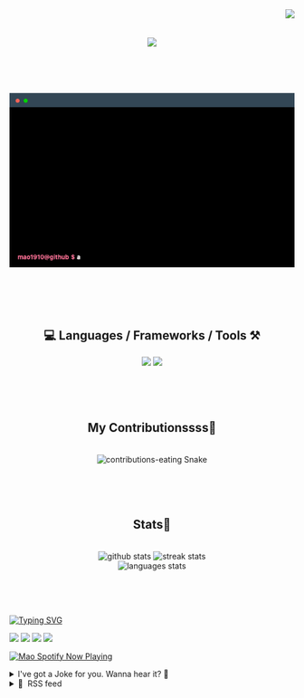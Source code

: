 <!-- VISITOR BADGE -->
<!-- https://github.com/hehuapei/visitor-badge -->

<img align="right" src="https://visitor-badge.laobi.icu/badge?page_id=mao1910.mao1910&left_color=%2379DAF9&right_color=%23FE6E96" />


<!-- TYPING SVG -->
<!-- https://github.com/DenverCoder1/readme-typing-svg -->

<h1 align="center">
    <img src="https://readme-typing-svg.herokuapp.com/?font=Righteous&size=35&center=true&vCenter=true&width=500&height=70&color=FE6E96&font=poppins&duration=5000&lines=Hi+There!+👋;+I'm+Mao!;" />
</h1>

<br/>

<!-- ABOUT ME TERMINAL -->
<h1 align="center">
<img src="./assets/terminal-5.gif" alt="Terminal" />
</h1>

<br/><br/><br/>


<!-- TECHNOLOGIES LOGOS -->
<!-- https://github.com/tandpfun/skill-icons -->

<h2 align="center">💻 Languages / Frameworks / Tools ⚒️</h2>
<div align="center">
    <img src="https://skillicons.dev/icons?i=javascript,typescript,angular,react,html,css,scss,bootstrap,cs,java,spring" />
    <img src="https://skillicons.dev/icons?i=flutter,firebase,supabase,mysql,git,github,gitlab,vscode,idea,maven,figma" />
</div>

<br/><br/><br/>


<!-- CONTRIBUTIONS SNAKE GAME -->
<!-- https://github.com/Platane/snk -->

<div align="center">
  <h2> My Contributionssss🐍 </h2>
  <br>
  <img alt="contributions-eating Snake" src="https://raw.githubusercontent.com/mao1910/mao1910/output/github-contribution-grid-snake.svg" />

  <!-- Four lines below suggested by Planate for Dark mode-->
  <picture>
  <source media="(prefers-color-scheme: dark)" srcset="github-snake-dark.svg" />
  <source media="(prefers-color-scheme: light)" srcset="github-snake.svg" />
  </picture>
  
  <br/><br/><br/>
</div>


<!-- GITHUB STATS -->
<!-- https://github.com/DenverCoder1/github-readme-streak-stats --> <!--  My own Vercel deployment -->
<!-- https://github.com/anuraghazra/github-readme-stats --> <!--  My own Vercel -->

<h2 align="center"> Stats📝 </h2>
  <br>
<div align=center>
  <img width=429 src="https://github-readme-stats-mao1910.vercel.app/api?username=mao1910&count_private=true&show_icons=true&theme=dracula&rank_icon=github&hide=contribs&border_radius=10&border_color=79DAF9" alt="github stats"/>
  <img width=396 src="https://github-readme-streak-stats-2235.vercel.app?user=mao1910&count_private=true&theme=dracula&currStreakNum=79DAF9&currStreakLabel=FE6E96&border_radius=10&border=79DAF9" alt="streak stats"/>
  <br/>
  <img src="https://github-readme-stats-mao1910.vercel.app/api/top-langs/?username=mao1910&layout=compact&theme=dracula&border_radius=10&size_weight=0.5&count_weight=0.5&border_color=79DAF9" alt="languages stats" />
</div>

<br/><br/><br/>


<!-- FOOTER -->
<!-- https://github.com/DenverCoder1/readme-typing-svg -->
<!-- https://readme-typing-svg.demolab.com/demo/ -->

<a href="https://git.io/typing-svg"><img src="https://readme-typing-svg.demolab.com?font=Poppins&pause=1000&color=FE6E96&width=535&lines=Thanks+for+dropping+by!;Feel+free+to+check+any+of+the+Socials+below+%F0%9F%91%87;Or+the+Joke+Of+The+Day+if+you're+down+for+a+giggle+%F0%9F%98%9D;Hope+to+see+you+again+%F0%9F%91%8A;Uh%3F+You're+still+here%3F;Well...+I'm+running+out+of+things+to+say...;Tell+you+what%2C+due+to+your+effort+and+perseverance%2C;I+shall+present+you+with+a+short+poem%3A;%22To+code%2C+or+not+to+code%2C+that+is+the+question%3A;Whether+'tis+nobler+in+the+IDE+to+debug;The+errors+and+issues+of+outrageous+software%2C;Or+to+take+up+the+keyboard+against+a+sea+of+bugs;And+by+coding%2C+end+them.%22;by+William+Shakespeare%2C+probably.+;Pretty+sure+that's+Hamlet's.;Alrighty%2C+this+has+been+fun.;But+I'll+restart+the+loop+now...+see+ya+soon!" alt="Typing SVG" /></a>


<!--  SOCIAL NETWORKS -->
<!-- https://github.com/alexandresanlim/Badges4-README.md-Profile -->

  <div> 
    <a href="https://www.deviantart.com/madeinkobaia/art/my-profile-is-under-construction-265626465" target="_blank"><img src="https://img.shields.io/badge/-LinkedIn-%230077B5?style=for-the-badge&logo=linkedin&logoColor=white" target="_blank"></a> <!-- ADD LINKEDIN PROFILE -->
    <a href = "https://www.nicepng.com/ourpic/u2q8o0t4t4r5o0r5_website-under-construction-png-graphic-transparent-website-under/"><img src="https://img.shields.io/badge/Portfolio-4285F4?style=for-the-badge&logo=Google-chrome&logoColor=white" target="_blank"></a> <!-- ADD PORTFOLIO WEBSITE -->
    <a href="https://discord.gg" target="_blank"><img src="https://img.shields.io/badge/Discord-7289DA?style=for-the-badge&logo=discord&logoColor=white" target="_blank"></a> <!-- ADD DISCORD --> <!-- User or Server? -->
    <a href = "mailto:mao1910dev@gmail.com"><img src="https://img.shields.io/badge/Gmail-D14836?style=for-the-badge&logo=gmail&logoColor=white" target="_blank"></a>
  </div>


<!-- SPOTIFY PLAYING-->
<!-- https://github.com/novatorem/novatorem --> <!-- My own Vercel deployment-->

[<img width=438px src="https://spotify-now-playing-git-main-mao1910.vercel.app//api/spotify/?border_color=FE6E96" alt="Mao Spotify Now Playing" />](https://open.spotify.com/user/31542et242zglhf42ydrtqgvuvde)


<!-- JOKE OF THE DAY -->
<!-- https://github.com/ABSphreak/readme-jokes --> <!-- My own Vercel deployment-->

<details>
<summary>I've got a Joke for you. Wanna hear it? 🙈</summary>

<br/>

 <tr>
 <td style="padding-top:4px"><img src = "https://readme-jokes-git-master-mao1910.vercel.app/api?&theme=dracula"></td>
 </tr>

</details>


<!-- RSS FEED -->
<!-- https://github.com/gautamkrishnar/blog-post-workflow -->

<details>
<summary>📕 &nbsp;RSS feed</summary>

<br/>

<!-- BLOG-POST-LIST:START -->
 #### - [Code review - a unique way of debugging](https://dev.to/namatuzio/code-review-a-unique-way-of-debugging-13kp) 
 <details><summary>Article</summary> <p><strong>How did you go about finding someone to work with?</strong> </p>

<p>A lot of students had posted around our Slack channel looking for help, which made it very easy to find someone looking for a code reviewer. I told one of my classmates I would look through his repo and ended up sending him mine through a DM.</p>

<p><strong>What was it like testing and reviewing someone else's code? Did you run into any problems? Did anything surprise you?</strong></p>

<p>It was very fun! It provided me with a lot of insight into the many ways a solution could've been built. It also made me realize I have some missing features in my release. I did run into a couple of problems, mainly in the functionality which I will get into later. The most surprising thing about the repo I reviewed was the complexity of the solution. It was very nicely crafted with a lot of techniques used and a variety of files that held either classes or helper functions.</p>

<p><strong>What was it like having someone test and review your code? Were you surprised by anything?</strong></p>

<p>I was surprised by how much I ended up overlooking. Obvious functionalities such as only utilizing text files went completely over my head but were found by my code reviewer, thankfully.</p>

<p><strong>What kind of issues came up in your the testing and review? Discuss a few of them in detail.</strong></p>

<p>There was a relatively large issue where single-file-translation was not working for me. I tried a lot of different things to get it to work on my machine but it didn't seem to work, what made it strange was that folder translations worked flawlessly. One smaller thing I found was that the student forgot to normalize text in the files so adding multiple new lines would add a blank </p>
<p> tag in the HTML conversion.</p>

<p><strong>Provide links to issues you filed, and discuss what you found</strong></p>

<p>As discussed previously, one of the main functionalities didn't seem to work and a smaller bug was present, another issue was that the README didn't feature any installation or usage processes at the time I reviewed the repo. </p>

<p>Link to reviewed repos' issues:<br>
<a href="https://github.com/Amnish04/til-page-builder/issues">https://github.com/Amnish04/til-page-builder/issues</a></p>

<p><strong>Provide links to issues that were filed on your repo, and what they were about</strong></p>

<p>As I said earlier, I mistakenly forgot to include a couple of key things. Firstly I forgot to include some setup instructions within my README, but featured usage instructions. I also forgot to check for .txt files in the single conversion!</p>

<p>Link to my repos' issues:<br>
<a href="https://github.com/Namatuzio/tiller/issues">https://github.com/Namatuzio/tiller/issues</a></p>

<p><strong>Were you able to fix all your issues? What was that like?</strong></p>

<p>I was able to fix most and know how to fix the rest, though I wasn't able to implement it in time due to time restraints with family events.</p>

<p><strong>What did you learn through the process of doing the testing and reviewing?</strong></p>

<p>I honestly learned a lot. I never knew having another set of eyes on a project would make it so much easier to debug code and create a stronger solution for a problem. It makes sense, but I'm amazed at how effective it is both for learning and building stronger code consistency. </p>

 </details> 
 <hr /> 

 #### - [Navigating Success: The Art of Following Instructions in the Tech Industry](https://dev.to/coderosion/navigating-success-the-art-of-following-instructions-in-the-tech-industry-5ef7) 
 <details><summary>Article</summary> <p>In the fast-paced world of technology, following instructions might not seem like a skill that’s particularly glamorous or exciting. However, it’s a skill that can make or break your career in the tech industry. Whether you’re a software developer, data analyst, project manager, or any other tech professional, your ability to follow instructions effectively can have a profound impact on your success.</p>

<p>In this article, we’ll explore why following instructions is crucial in the tech industry, and we’ll provide you with practical tips on how to excel at it. So, let’s dive in!</p>

<p><strong>Understanding the Importance of Instructions</strong><br>
In tech, precision matters. A single line of code or a small oversight in following instructions can lead to software bugs, security vulnerabilities, or project delays. Understanding the significance of instructions is the first step toward excelling in this area.</p>

<p><strong>Read Carefully and Thoroughly</strong><br>
When you receive instructions, be it a project brief, a coding guideline, or an email from your manager, read it carefully and thoroughly. Take your time to understand the context, objectives, and any specific requirements.</p>

<p><strong>Ask Clarifying Questions</strong><br>
If you encounter ambiguities or uncertainties in the instructions, don’t hesitate to ask for clarification. It’s better to seek clarity upfront than to make assumptions that could lead to errors later on.</p>

<p><strong>Create a Checklist</strong><br>
For complex tasks or projects with multiple steps, create a checklist based on the instructions. This can help ensure that you don’t miss any crucial details along the way.</p>

<p><strong>Prioritize Tasks</strong><br>
Often, instructions come with a timeline or a sense of priority. Be sure to understand which tasks are most critical and need to be addressed first. Proper task prioritization can significantly impact project success.</p>

<p><strong>Communicate Progress</strong><br>
Regularly update your team or supervisor on your progress. in order to ensure that everyone is on the same page and which will go a long way to help prevent any misunderstandings.</p>

<p><strong>Attention to Detail</strong><br>
Pay meticulous attention to detail. In coding, a missing semicolon or a small syntax error can lead to a program’s failure. In data analysis, overlooking a crucial variable can skew results.</p>

<p><strong>Quality Assurance</strong><br>
Always double-check your work against the instructions. Verify that you’ve met all the requirements and that your output aligns with the intended outcome.</p>

<p><strong>Version Control</strong><br>
When working on collaborative projects, use version control systems like Git to track changes and maintain different versions of code or documents. This helps ensure that you can backtrack if needed.</p>

<p><strong>Embrace Feedback</strong><br>
Be open to feedback from peers, supervisors, or clients. Feedback can be a valuable source of guidance on whether you’ve followed instructions correctly and can help you improve.</p>

<p><strong>Conclusion</strong><br>
In the tech industry, following instructions isn’t a mundane task; it’s a cornerstone of success. By approaching instructions with diligence, attention to detail, and effective communication, you can set yourself apart as a reliable and valuable professional. In a field where innovation and precision are paramount, mastering this skill will not only benefit your career but also contribute to the success of your projects and your team. So, the next time you receive a set of instructions, remember that your ability to follow them could be the key to unlocking your full potential in the tech world.</p>

 </details> 
 <hr /> 

 #### - [What is the difference between Delphi Community Edition and Delphi Professional Edition?](https://dev.to/s15458304scott/what-is-the-difference-between-delphi-community-edition-and-delphi-professional-edition-130m) 
 <details><summary>Article</summary> <p>Delphi is a programming language and integrated development environment (IDE) primarily used for creating software applications that run on Microsoft Windows. It's based on the Pascal programming language and offers a user-friendly IDE with features like a code editor, visual form designer, and debugger. Delphi promotes component-based development, supports object-oriented programming, and excels in database connectivity. While it originated as a Windows-centric platform, it has expanded to support cross-platform development using the FireMonkey framework. Delphi has an active developer community and is known for its rapid application development capabilities. If you want to <a href="https://elvanco.com/blog/how-to-install-delphi-on-windows-10">install Delphi on Windows 10</a>, follow the steps outlined in the installation guide.</p>

<h2>
  
  
  Delphi Community Edition VS Delphi Professional Edition?
</h2>

<h3>
  
  
  What are the key features of Delphi Community Edition?
</h3>

<p>1.<strong>Free:</strong> The Community Edition is typically available for free, making it accessible to individual developers, hobbyists, and small teams who have budget constraints.</p>

<p>2.<strong>Limited Features:</strong> It may come with some limitations compared to the professional or enterprise editions, such as restricted platform support, reduced database connectivity options, or missing advanced features.</p>

<p>3.<strong>Non-Commercial Use:</strong> The Community Edition may be restricted to non-commercial or personal use. This means you can use it for learning, experimentation, and small personal projects but not for commercial software development.</p>

<p>4.<strong>Community Support:</strong> Support for the Community Edition may primarily come from the Delphi community, <a href="https://devhubby.com/tag/delphi">Delphi forums</a>, and online resources, rather than dedicated customer support.</p>

<h3>
  
  
  What are the key features of Delphi Professional Edition?
</h3>

<p>1.<strong>Paid:</strong> The Professional Edition typically requires a paid license, which can vary in price depending on the version and features included.</p>

<p>2.<strong>Full Feature Set:</strong> The Professional Edition generally includes the full set of features and capabilities offered by Delphi, including support for various platforms, advanced database connectivity, and enterprise-level tools.</p>

<p>3.<strong>Commercial Use:</strong> It is licensed for commercial use, allowing developers to create and sell software applications for profit.</p>

<p>4.<strong>Official Support:</strong> Purchasing a Professional Edition often includes access to official customer support from the software vendor. This can be crucial for businesses developing mission-critical applications.</p>

<p>5.<strong>Updates and Upgrades:</strong> Professional Edition users typically receive regular updates, bug fixes, and the option to upgrade to new versions when they become available.</p>

 </details> 
 <hr /> 

 #### - [Top Container Orchestration Platforms: Kubernetes vs. Docker Swarm](https://dev.to/firstfingerin/top-container-orchestration-platforms-kubernetes-vs-docker-swarm-56pd) 
 <details><summary>Article</summary> <p><a href="https://res.cloudinary.com/practicaldev/image/fetch/s--zmCWaH9Q--/c_limit%2Cf_auto%2Cfl_progressive%2Cq_auto%2Cw_800/https://firstfinger.in/content/images/2023/08/Top-Container-Orchestration-Platforms-Compared-Kubernetes-vs.-Docker-Swarm.jpg" class="article-body-image-wrapper"><img src="https://res.cloudinary.com/practicaldev/image/fetch/s--zmCWaH9Q--/c_limit%2Cf_auto%2Cfl_progressive%2Cq_auto%2Cw_800/https://firstfinger.in/content/images/2023/08/Top-Container-Orchestration-Platforms-Compared-Kubernetes-vs.-Docker-Swarm.jpg" alt="Top Container Orchestration Platforms: Kubernetes vs. Docker Swarm" width="800" height="450"></a></p>

<p>Kubernetes and Docker Swarm are both open-source container orchestration platforms that automate container deployment, scaling, and management. However, some critical differences between the two are important to understand when deciding which solution to use.</p>

<p><a href="https://res.cloudinary.com/practicaldev/image/fetch/s--USVBilV6--/c_limit%2Cf_auto%2Cfl_progressive%2Cq_auto%2Cw_800/https://firstfinger.in/content/images/2023/08/martin-martz-RhF4D_sw6gk-unsplash--1--1.jpg" class="article-body-image-wrapper"><img src="https://res.cloudinary.com/practicaldev/image/fetch/s--USVBilV6--/c_limit%2Cf_auto%2Cfl_progressive%2Cq_auto%2Cw_800/https://firstfinger.in/content/images/2023/08/martin-martz-RhF4D_sw6gk-unsplash--1--1.jpg" alt="Top Container Orchestration Platforms: Kubernetes vs. Docker Swarm" width="800" height="533"></a></p>

<h2>
  
  
  What is Kubernetes?
</h2>

<p><a href="https://kubernetes.io/">Kubernetes (also known as K8s) was originally designed by Google</a> and is now maintained by the <a href="https://dev.to/anurag_vishwakarma/what-is-cloud-native-4npc">Cloud Native</a> Computing Foundation. It provides a <a href="https://dev.to/anurag_vishwakarma/what-is-langchain-framework-example-32i1-temp-slug-2703434">framework</a> to run distributed systems resiliently across clusters of nodes. Kubernetes coordinates containerized applications across multiple hosts, ensuring there is no downtime during maintenance or when scaling.</p>

<h3>
  
  
  Kubernetes Architecture
</h3>

<p>The Kubernetes architecture consists of master and worker nodes. The components include:</p>

<p><a href="https://res.cloudinary.com/practicaldev/image/fetch/s--9vNonLF3--/c_limit%2Cf_auto%2Cfl_progressive%2Cq_auto%2Cw_800/https://firstfinger.in/content/images/2023/08/Kubernetes_architecture.png" class="article-body-image-wrapper"><img src="https://res.cloudinary.com/practicaldev/image/fetch/s--9vNonLF3--/c_limit%2Cf_auto%2Cfl_progressive%2Cq_auto%2Cw_800/https://firstfinger.in/content/images/2023/08/Kubernetes_architecture.png" alt="Top Container Orchestration Platforms: Kubernetes vs. Docker Swarm" width="800" height="314"></a><br>
<em>Kubernetes architecture consists of master and worker nodes.</em></p>

<ul>
<li>
<strong>Masters:</strong> These oversee orchestration and cluster health. Master components provide a unified view of the cluster and include:

<ul>
<li>
<strong>kube-apiserver:</strong>  The <a href="https://dev.to/anurag_vishwakarma/the-most-popular-apis-rest-soap-graphql-and-grpc-explained-40e6-temp-slug-1920113">API server</a> validates and configures data for pods and services.</li>
<li>
<strong>kube-scheduler:</strong>  This schedules pods across nodes.</li>
<li>
<strong>kube-controller-manager:</strong>  The controller manager runs controllers for replication, accounts, endpoints, etc.</li>
</ul>


</li>
<li>
<strong>Nodes:</strong> These are the workers that run containerized applications. A node contains services like kubelet and kube-proxy to communicate with the master and run pods.

<ul>
<li>
<strong>kubelet:</strong>  This connects nodes to the cluster and handles pod lifecycles.</li>
<li>
<strong>kube-proxy:</strong>  This maintains networking rules and performs connection forwarding.</li>
<li>
<a href="https://dev.to/anurag_vishwakarma/what-is-the-difference-between-pod-and-container-562k-temp-slug-691730"><strong>Pods</strong></a> <strong>:</strong>  These are a group of one or more containers with shared resources. Pods are the basic units deployed and managed in Kubernetes.</li>
</ul>


</li>
</ul>




<p><a href="https://res.cloudinary.com/practicaldev/image/fetch/s--5aPQgTR5--/c_limit%2Cf_auto%2Cfl_progressive%2Cq_auto%2Cw_800/https://firstfinger.in/content/images/2023/08/martin-martz-RhF4D_sw6gk-unsplash--1--2.jpg" class="article-body-image-wrapper"><img src="https://res.cloudinary.com/practicaldev/image/fetch/s--5aPQgTR5--/c_limit%2Cf_auto%2Cfl_progressive%2Cq_auto%2Cw_800/https://firstfinger.in/content/images/2023/08/martin-martz-RhF4D_sw6gk-unsplash--1--2.jpg" alt="Top Container Orchestration Platforms: Kubernetes vs. Docker Swarm" width="800" height="533"></a></p>

<h2>
  
  
  What is Docker Swarm?
</h2>

<p><a href="https://docs.docker.com/engine/swarm/">Docker Swarm</a> is Docker's native <a href="https://dev.to/anurag_vishwakarma/bare-metal-vs-virtual-machines-vs-containers-the-differences-jkh">container orchestration tool</a>. It turns a pool of Docker hosts into a single virtual host for easier container deployment and scaling. Swarm serves the standard Docker <a href="https://firstfinger.in/tag/apis/">API</a> so any tool that communicates with a Docker daemon can use Swarm to transparently scale to multiple hosts.</p>

<h3>
  
  
  Docker Swarm Architecture
</h3>

<p>The Docker Swarm architecture comprises managers and workers. The components include:</p>

<p><a href="https://res.cloudinary.com/practicaldev/image/fetch/s--Z4zm5SvD--/c_limit%2Cf_auto%2Cfl_progressive%2Cq_auto%2Cw_800/https://firstfinger.in/content/images/2023/08/Docker_swarm_architecture.png" class="article-body-image-wrapper"><img src="https://res.cloudinary.com/practicaldev/image/fetch/s--Z4zm5SvD--/c_limit%2Cf_auto%2Cfl_progressive%2Cq_auto%2Cw_800/https://firstfinger.in/content/images/2023/08/Docker_swarm_architecture.png" alt="Top Container Orchestration Platforms: Kubernetes vs. Docker Swarm" width="800" height="533"></a><br>
<em>The Docker Swarm architecture comprises managers and workers.</em></p>

<ul>
<li>
<strong>Managers:</strong>  These nodes perform orchestration and cluster management. Managers dispatch units of work called tasks.</li>
<li>
<strong>Workers:</strong>  These are the nodes that run tasks dispatched from managers.</li>
<li>
<strong>Services:</strong>  This is the definition of the tasks to execute on the worker nodes including container images, ports, replicas, etc.</li>
</ul>




<p><a href="https://res.cloudinary.com/practicaldev/image/fetch/s--0CB80GoN--/c_limit%2Cf_auto%2Cfl_progressive%2Cq_auto%2Cw_800/https://firstfinger.in/content/images/2023/08/martin-martz-5bWWxcpAjZ4-unsplash--1--1.jpg" class="article-body-image-wrapper"><img src="https://res.cloudinary.com/practicaldev/image/fetch/s--0CB80GoN--/c_limit%2Cf_auto%2Cfl_progressive%2Cq_auto%2Cw_800/https://firstfinger.in/content/images/2023/08/martin-martz-5bWWxcpAjZ4-unsplash--1--1.jpg" alt="Top Container Orchestration Platforms: Kubernetes vs. Docker Swarm" width="800" height="1200"></a></p>

<h2>
  
  
  Kubernetes vs. Docker Swarm
</h2>

<h3>
  
  
  Feature Comparison
</h3>

<p>While Kubernetes and Docker Swarm solve similar challenges in container orchestration, there are some major differences in features:</p>

<div class="table-wrapper-paragraph"><table>
<thead>
<tr>
<th></th>
<th>Kubernetes</th>
<th>Docker Swarm</th>
</tr>
</thead>
<tbody>
<tr>
<td><strong>✅ Pros</strong></td>
<td>- More powerful and full-featured<br>- Larger ecosystem and community support<br>- Supports larger and more complex deployments<br>- Better for microservices and scaling<br>- More native features like load balancing, rolling updates</td>
<td>
<br>- Easier to setup initially<br>- Simpler architecture and concepts<br>- Integrated with Docker engine<br>- Less resources required for small deployments</td>
</tr>
<tr>
<td><strong>❌ Cons</strong></td>
<td>- Steep learning curve<br>- More complex to manage and configure<br>- Overkill for simpler deployments<br>- Resource intensive</td>
<td>
<br>- Limited native features<br>- Less options for storage, networking<br>- Scaling limitations<br>- Immature ecosystem</td>
</tr>
<tr>
<td><strong>⚙️ Features</strong></td>
<td>- Automatic binpacking<br>- Horizontal pod autoscaler<br>- Multiple scheduler options<br>- Richer network model<br>- Ingress controller<br>- StatefulSets and DaemonSets</td>
<td>
<br>- Overlay networks<br>- Auto-generated service proxies<br>- Node health checking<br>- Basic schedulers</td>
</tr>
<tr>
<td><strong>🚀 Use Cases</strong></td>
<td>- Production grade deployments<br>- Microservices and cloud native apps<br>- Rapidly scaling applications<br>- ML/AI workloads<br>- Multi-cluster and multi-cloud</td>
<td>
<br>- Testing and dev environments<br>- Single node clusters<br>- Smaller applications and workloads<br>- Learning orchestration concepts</td>
</tr>
</tbody>
</table></div>

<h3>
  
  
  #1. Cluster Management
</h3>

<ul>
<li>
<a href="https://dev.to/anurag_vishwakarma/how-to-create-kubernetes-clusters-on-aws-4jba-temp-slug-7135100">Kubernetes has more powerful features for large deployments</a> like RBAC and storage management.</li>
<li>Docker Swarm is simpler to initially configure but less robust at scale.</li>
</ul>

<h3>
  
  
  #2. Load Balancing and Service Discovery
</h3>

<ul>
<li>Kubernetes natively handles this through its services and robust service discovery.</li>
<li>Docker Swarm uses VIPs and its DNS for <a href="https://dev.to/anurag_vishwakarma/what-makes-load-balancer-vs-api-gateway-different-and-use-cases--27bi-temp-slug-1230060">load balancing</a> and discovery.</li>
</ul>

<h3>
  
  
  #3. Storage and Volumes
</h3>

<ul>
<li>Kubernetes supports a wide range of volume types including <a href="https://firstfinger.in/tag/cloud/">cloud</a>, <a href="https://firstfinger.in/tag/network/">network</a>, and plugin storage.</li>
<li>Docker Swarm has limited volume plugin support.</li>
</ul>

<h3>
  
  
  #4. Networking
</h3>

<ul>
<li>Kubernetes model includes multiple networking per pod, network policies, and IPVS load balancing.</li>
<li>Docker Swarm uses host-based routing mesh and overlay networks.</li>
</ul>

<h3>
  
  
  #5. Security
</h3>

<ul>
<li>Kubernetes provides native RBAC, secrets management, security policies, and network policies.</li>
<li>Docker Swarm relies more on third-party tools for security.</li>
</ul>

<h3>
  
  
  #6. Scaling
</h3>

<ul>
<li>Kubernetes deployments and replicas make scaling out simpler.</li>
<li>Docker Swarm relies more on an external service registry for scaling.</li>
</ul>

<h3>
  
  
  #7. Rolling Updates
</h3>

<ul>
<li>Kubernetes natively supports rolling updates to deployments.</li>
<li>Docker Swarm requires reliance on an external service registry.</li>
</ul>




<h4>
  
  
  Should you have a Cluster with fewer larger nodes or many smaller nodes?
</h4>



<p><strong>When creating a cluster, one of the first questions that comes up is what type of worker nodes to use and how many of them.</strong>  The total compute capacity of a cluster is the sum of all the constituent node's capacities. There are multiple ways to achieve the desired target capacity of a cluster. For example, if you need a cluster with a total capacity of 8 CPU cores and 32 GB of RAM, you could design your cluster using 4 smaller nodes or 2 larger nodes.</p>

<p><u><b><strong>There are pros and cons to both approaches.</strong></b></u> Few large nodes can result in less management overhead, as it is easier to manage a small number of machines than a large number.  <strong>However, this applies primarily to bare metal servers and not to cloud instances.</strong>  If you use cloud instances, you outsource the management of the underlying machines to the cloud provider.</p>

<p>On the other hand, many small nodes can provide higher availability.  <strong>If you have a cluster with two large worker nodes and you lose one, you lose half the cluster capacity.</strong>  Having multiple worker nodes reduces this risk. For example, if you have a ten-node cluster and you lose one, you lose just 10% of your cluster capacity.</p>

<p>There are other factors to consider as well, such as ease of scheduling containers and node auto-scaling. With a large number of resources allocated to a node, it becomes easier for Kubernetes to schedule containers on a cluster with fewer large worker nodes in comparison to smaller nodes. However, with more nodes in the picture, there is more management overhead in terms of taking care of servers, patching and updating them, and maintaining them.</p>

<p>Ultimately, the choice between few large nodes or many small nodes depends on your specific needs and requirements. It's important to carefully consider all the factors when designing your Kubernetes cluster.</p>




<p><a href="https://res.cloudinary.com/practicaldev/image/fetch/s--zcCRrIpt--/c_limit%2Cf_auto%2Cfl_progressive%2Cq_auto%2Cw_800/https://firstfinger.in/content/images/2023/08/martin-martz-IVikpA1-iFg-unsplash--1--1.jpg" class="article-body-image-wrapper"><img src="https://res.cloudinary.com/practicaldev/image/fetch/s--zcCRrIpt--/c_limit%2Cf_auto%2Cfl_progressive%2Cq_auto%2Cw_800/https://firstfinger.in/content/images/2023/08/martin-martz-IVikpA1-iFg-unsplash--1--1.jpg" alt="Top Container Orchestration Platforms: Kubernetes vs. Docker Swarm" width="800" height="533"></a></p>

<h2>
  
  
  When to Choose Kubernetes vs. Docker Swarm
</h2>

<h3>
  
  
  When to choose one over the other ?
</h3>

<div class="table-wrapper-paragraph"><table>
<thead>
<tr>
<th>Feature</th>
<th>Kubernetes</th>
<th>Docker Swarm</th>
</tr>
</thead>
<tbody>
<tr>
<td><strong>Maturity</strong></td>
<td>More mature</td>
<td>Less mature</td>
</tr>
<tr>
<td><strong>Features</strong></td>
<td>A wider range of features</td>
<td>Fewer features</td>
</tr>
<tr>
<td><strong>Flexibility</strong></td>
<td>More flexible</td>
<td>Less flexible</td>
</tr>
<tr>
<td><strong>Ease of use</strong></td>
<td>More complex</td>
<td>Easier to use</td>
</tr>
<tr>
<td><strong>Integration with Docker</strong></td>
<td>Less integrated</td>
<td>More integrated</td>
</tr>
</tbody>
</table></div>

<ol>
<li>
<strong>Cluster size</strong> - Kubernetes excels at managing large clusters with thousands of nodes while Docker Swarm is better for smaller clusters.</li>
<li>
<strong>Application architecture</strong> - Kubernetes is ideal for microservices-based and cloud-native applications. Docker Swarm can work for monolithic apps.</li>
<li>
<strong>Scaling requirements</strong> - Kubernetes makes it easier to scale horizontally with autoscaling features. Scaling Swarm relies more on the external registry.</li>
<li>
<strong>Environments</strong> - Kubernetes suits production environments while Swarm is good for dev, and test environments.</li>
<li>
<strong>In-house expertise</strong> - Kubernetes' learning curve is steeper than Swarm. Evaluate team skills.</li>
<li>
<strong>Maturity and support</strong> - Kubernetes has been production-ready longer and has more extensive community support.</li>
<li>
<strong>Feature needs</strong> - Kubernetes has more built-in features while Swarm needs more external tools.</li>
<li>
<strong>Cloud integration</strong> - Kubernetes works well for hybrid/multi-cloud. Swarm is tightly integrated with Docker.</li>
<li>
<strong>Hardware requirements</strong> - Kubernetes requires more resources while Swarm can work well with fewer nodes.</li>
<li>
<strong>Migration complexity</strong> - Moving from Swarm to Kubernetes is easier than vice versa. Consider future needs.</li>
</ol>

<h3>
  
  
  Conclusion
</h3>

<p>Kubernetes and Docker Swarm both enable container orchestration through differing architectures and features. Kubernetes is more advanced and configurable, while Docker Swarm is simpler to adopt initially. Consider application needs and environment when selecting an orchestration platform. The right solution can provide automation, resilience, and scalability.</p>

<h3>
  
  
  FAQs
</h3>

<h4>
  
  
  <strong>What are the main components of Kubernetes architecture?</strong>
</h4>



<p>The main components of Kubernetes architecture are the master nodes which manage and control worker nodes. Worker nodes run pod containers and communicate with the master, while pods are a group of containers with shared resources.</p>

<h4>
  
  
  <strong>How does networking differ between Kubernetes and Docker Swarm?</strong>
</h4>



<p>Kubernetes has a more advanced networking model that supports multiple networks per pod, network policies, and IPVS load balancing. Docker Swarm uses host-based routing mesh and overlay networks for container networking across hosts.</p>

<h4>
  
  
  <strong>What types of storage can you use with Kubernetes?</strong>
</h4>



<p>Kubernetes supports a wider range of storage solutions including local storage, public cloud storage like GCP and AWS, network storage like NFS, and iSCSI, and plugins like GlusterFS and Ceph. Docker Swarm is more limited in storage support.</p>

<h4>
  
  
  <strong>When is Docker Swarm a better choice over Kubernetes?</strong>
</h4>



<p>Docker Swarm can be a better choice when you want simpler installation and configuration, requiring less resources and expertise. It works well for smaller clusters running less critical workloads.</p>

<h4>
  
  
  <strong>What security capabilities does Kubernetes provide?</strong>
</h4>



<p>Kubernetes provides role-based access control (RBAC), secrets management, pod security policies to control pod access, and network policies for managing inter-pod and pod-to-service communications. Docker Swarm relies more on third-party or manual configuration for security.</p>

 </details> 
 <hr /> 

 #### - [Building a Game with Phaser](https://dev.to/ceceliacreates/building-a-mobile-game-with-phaser-and-ionic-vue-building-a-phaser-game-2f74) 
 <details><summary>Article</summary> <p>Welcome to Part Two of this four-part series on building a mobile game using open source technologies. We'll be using Phaser, along with <a href="https://ionicframework.com/">Ionic</a>, <a href="https://capacitorjs.com/">Capacitor</a>, and <a href="https://v3.vuejs.org/">Vue</a>.</p>

<blockquote>
<p>❓<strong>Are you interested in a video walkthrough version of this blog post?</strong> Let me know in the comments! If there's enough interest I can put one together.</p>
</blockquote>

<p>The <a href="https://github.com/ceceliacreates/phaser-tutorial">source code for this tutorial is here</a>, and I'll reference specific commits throughout so you can see the specific changes for each section.</p>

<p>This post is heavily influenced by the <a href="https://phaser.io/tutorials/making-your-first-phaser-3-game/part1">tutorial from the official Phaser docs</a> (we'll even use the assets they provide as well). I recommend going through the tutorial if you want to learn more about Phaser concepts. We'll keep it pretty high level here for brevity.</p>

<p>In this post, we'll actually walk through making the Phaser game! It's a big section and there are a lot of new concepts to learn, so let's jump right in!</p>

<h2>
  
  
  Table of Contents
</h2>

<ul>
<li>Creating Scenes</li>
<li>
Adding Game Objects

<ul>
<li>Detour: Adjusting Game Window</li>
<li>Preloading Assets</li>
<li>Displaying Images</li>
<li>Animating Game Objects</li>
</ul>


</li>
<li>
Responding to Player Input

<ul>
<li>Setting Player Physics</li>
<li>Adding Event Handlers</li>
<li>Handling movement in update method</li>
</ul>


</li>
<li>Dynamically Generating Game Objects</li>
<li>
Adding Collision &amp; Overlap Handlers

<ul>
<li>Adding Colliders</li>
<li>Adding Overlaps</li>
</ul>


</li>
<li>What's Next</li>
</ul>

<h2>
  
  
  Creating Scenes
</h2>

<p>We talked about scenes briefly last week. Scenes are a core concept in Phaser and other game dev frameworks. You can think of Scenes like Views in a web app, but with some additional flexibility. Your player will navigate between Scenes, and sometimes multiple Scenes can run simultaneously.</p>

<p>Right now we have a single MainScene in our app.</p>

<p>In your <code>game</code> directory, create a <code>PlayScene.js</code> and <code>ScoreScene.js</code> file. We'll work with the <code>PlayScene.js</code> file first, as this will contain the majority of our game.</p>

<p>Add the following code to your Play scene:<br>
</p>

<div class="highlight js-code-highlight">
<pre class="highlight javascript"><code><span class="c1">// src/game/PlayScene.js</span>

<span class="k">import</span> <span class="p">{</span> <span class="nx">Scene</span> <span class="p">}</span> <span class="k">from</span> <span class="dl">"</span><span class="s2">phaser</span><span class="dl">"</span><span class="p">;</span>

<span class="k">export</span> <span class="kd">class</span> <span class="nx">PlayScene</span> <span class="kd">extends</span> <span class="nx">Scene</span> <span class="p">{</span>
    <span class="kd">constructor</span> <span class="p">()</span> <span class="p">{</span>
      <span class="k">super</span><span class="p">({</span> <span class="na">key</span><span class="p">:</span> <span class="dl">'</span><span class="s1">PlayScene</span><span class="dl">'</span> <span class="p">})</span>
    <span class="p">}</span>
    <span class="nx">create</span> <span class="p">()</span> <span class="p">{</span>
        <span class="k">this</span><span class="p">.</span><span class="nx">add</span><span class="p">.</span><span class="nx">text</span><span class="p">(</span><span class="mi">100</span><span class="p">,</span> <span class="mi">100</span><span class="p">,</span> <span class="dl">"</span><span class="s2">PlayScene</span><span class="dl">"</span><span class="p">,</span> <span class="p">{</span>
            <span class="na">font</span><span class="p">:</span> <span class="dl">"</span><span class="s2">24px Courier</span><span class="dl">"</span><span class="p">,</span>
            <span class="na">fill</span><span class="p">:</span> <span class="dl">"</span><span class="s2">#ffffff</span><span class="dl">"</span><span class="p">,</span>
        <span class="p">});</span>    
    <span class="p">}</span>
  <span class="p">}</span>
</code></pre>

</div>



<p>Then, in your <code>game.js</code> file, remove the <code>MainScene</code> class we defined in the last blog post. We'll need to update our import statement and config to include the new <code>PlayScene</code> instead.<br>
</p>

<div class="highlight js-code-highlight">
<pre class="highlight javascript"><code><span class="c1">// src/game/game.js</span>

<span class="k">import</span> <span class="p">{</span> <span class="nx">Game</span><span class="p">,</span> <span class="nx">AUTO</span><span class="p">,</span> <span class="nx">Scale</span> <span class="p">}</span> <span class="k">from</span> <span class="dl">"</span><span class="s2">phaser</span><span class="dl">"</span><span class="p">;</span>
<span class="k">import</span> <span class="p">{</span> <span class="nx">PlayScene</span> <span class="p">}</span> <span class="k">from</span> <span class="dl">"</span><span class="s2">./PlayScene.js</span><span class="dl">"</span><span class="p">;</span>

<span class="k">export</span> <span class="kd">function</span> <span class="nx">launch</span><span class="p">()</span> <span class="p">{</span>
    <span class="k">return</span> <span class="k">new</span> <span class="nx">Game</span><span class="p">({</span>
      <span class="na">type</span><span class="p">:</span> <span class="nx">AUTO</span><span class="p">,</span>
      <span class="na">scale</span><span class="p">:</span> <span class="p">{</span>
        <span class="na">mode</span><span class="p">:</span> <span class="nx">Scale</span><span class="p">.</span><span class="nx">RESIZE</span><span class="p">,</span>
        <span class="na">width</span><span class="p">:</span> <span class="nb">window</span><span class="p">.</span><span class="nx">innerWidth</span> <span class="o">*</span> <span class="nb">window</span><span class="p">.</span><span class="nx">devicePixelRatio</span><span class="p">,</span>
        <span class="na">autoCenter</span><span class="p">:</span> <span class="nx">Scale</span><span class="p">.</span><span class="nx">CENTER_BOTH</span><span class="p">,</span>
        <span class="na">height</span><span class="p">:</span> <span class="nb">window</span><span class="p">.</span><span class="nx">innerHeight</span> <span class="o">*</span> <span class="nb">window</span><span class="p">.</span><span class="nx">devicePixelRatio</span><span class="p">,</span>
      <span class="p">},</span>
      <span class="na">parent</span><span class="p">:</span> <span class="dl">"</span><span class="s2">game</span><span class="dl">"</span><span class="p">,</span>
      <span class="na">backgroundColor</span><span class="p">:</span> <span class="dl">"</span><span class="s2">#201726</span><span class="dl">"</span><span class="p">,</span>
      <span class="na">physics</span><span class="p">:</span> <span class="p">{</span>
        <span class="na">default</span><span class="p">:</span> <span class="dl">"</span><span class="s2">arcade</span><span class="dl">"</span><span class="p">,</span>
      <span class="p">},</span>
      <span class="na">scene</span><span class="p">:</span> <span class="nx">PlayScene</span><span class="p">,</span>
    <span class="p">});</span>
  <span class="p">}</span>
</code></pre>

</div>



<p>It's not much, but now we have separate files for our scenes, which will make it easier to work with them.</p>

<blockquote>
<p><a href="https://github.com/ceceliacreates/phaser-tutorial/commit/571e34a43f8895b251f53ceaa433745264585027">Here is the git commit</a> with the changes for this section.</p>
</blockquote>

<h2>
  
  
  Adding Game Objects
</h2>

<p>When working with Phaser, almost everything we interact with is a Game Object. Game Objects can:</p>

<ul>
<li>Have Physics applied</li>
<li>Be images, text, sprites, etc.</li>
<li>Be Static or Dynamic</li>
<li>Be categorized into Groups</li>
<li>And much, much more.</li>
</ul>

<p>For our game, we'll be working with the following objects:</p>

<ul>
<li>A <a href="https://github.com/ceceliacreates/phaser-tutorial/blob/main/public/assets/player.png">player</a> sprite that moves left and right with animation</li>
<li>A <a href="https://github.com/ceceliacreates/phaser-tutorial/blob/main/public/assets/platform.png">platform</a> static object that our player walks on</li>
<li>
<a href="https://github.com/ceceliacreates/phaser-tutorial/blob/main/public/assets/leftarrow.png">Left</a> and <a href="https://github.com/ceceliacreates/phaser-tutorial/blob/main/public/assets/rightarrow.png">right</a> arrows for input to move our player</li>
<li>A <a href="https://github.com/ceceliacreates/phaser-tutorial/blob/main/public/assets/star.png">star</a> object that falls from the top of the screen and increases the score on collision with the player</li>
<li>A <a href="https://github.com/ceceliacreates/phaser-tutorial/blob/main/public/assets/bomb.png">bomb</a> object that falls from the top of the screen and ends the game on collision with the player</li>
</ul>

<p>Within the <code>public</code> directory in the root of your project, create a new <code>assets</code> folder. Save the above linked images in this folder with the following file names:</p>

<ul>
<li><code>player.png</code></li>
<li><code>platform.png</code></li>
<li><code>leftarrow.png</code></li>
<li><code>rightarrow.png</code></li>
<li><code>star.png</code></li>
<li><code>bomb.png</code></li>
</ul>

<h3>
  
  
  Detour: Adjusting Game Window
</h3>

<p>Before we move onto adding Game Objects, we need to make a small fix to our app that I discovered while writing. Right now, we have a collapsible header on iPhone. This could affect our game window size. Update the Play, About, and Scores pages in your <code>/src/views</code> directory to <strong>remove</strong> <code>:fullscreen=true</code> from the <code>&lt;ion-content&gt;</code> component, and remove the entire <code>&lt;ion-header&gt;</code> component and children that is inside <code>&lt;ion-content&gt;</code>. Your updated Page template should look like this:<br>
</p>

<div class="highlight js-code-highlight">
<pre class="highlight javascript"><code><span class="c1">// src/views/PlayPage.vue</span>

<span class="o">&lt;</span><span class="nx">template</span><span class="o">&gt;</span>
  <span class="o">&lt;</span><span class="nx">ion</span><span class="o">-</span><span class="nx">page</span><span class="o">&gt;</span>
    <span class="o">&lt;</span><span class="nx">ion</span><span class="o">-</span><span class="nx">header</span><span class="o">&gt;</span>
      <span class="o">&lt;</span><span class="nx">ion</span><span class="o">-</span><span class="nx">toolbar</span><span class="o">&gt;</span>
        <span class="o">&lt;</span><span class="nx">ion</span><span class="o">-</span><span class="nx">title</span><span class="o">&gt;</span><span class="nx">Play</span><span class="o">&lt;</span><span class="sr">/ion-title</span><span class="err">&gt;
</span>      <span class="o">&lt;</span><span class="sr">/ion-toolbar</span><span class="err">&gt;
</span>    <span class="o">&lt;</span><span class="sr">/ion-header</span><span class="err">&gt;
</span>    <span class="o">&lt;</span><span class="nx">ion</span><span class="o">-</span><span class="nx">content</span> <span class="o">&gt;</span>
        <span class="o">&lt;</span><span class="nx">PhaserContainer</span> <span class="o">/&gt;</span>
    <span class="o">&lt;</span><span class="sr">/ion-content</span><span class="err">&gt;
</span>  <span class="o">&lt;</span><span class="sr">/ion-page</span><span class="err">&gt;
</span><span class="o">&lt;</span><span class="sr">/template</span><span class="err">&gt;
</span></code></pre>

</div>



<p>Now we can move on! </p>

<blockquote>
<p><a href="https://github.com/ceceliacreates/phaser-tutorial/commit/312b2d0d74d7e22d1dd48d61e40c9159854286a9">Here is the git commit</a> with the changes for this section.</p>
</blockquote>

<h3>
  
  
  Preloading Assets
</h3>

<p>Right now, inside our <code>PlayScene</code> class, we have a <code>constructor</code> and a <code>create ()</code> method. There are two other lifecycle methods provided by Phaser: <code>preload ()</code> and <code>update ()</code>.</p>

<p>The <code>preload ()</code> method is used to preload assets that will be used in our game.</p>

<p>Update your <code>PlayScene.js</code> file to preload the assets we just saved. Go ahead and also remove the text in the <code>create ()</code> method.<br>
</p>

<div class="highlight js-code-highlight">
<pre class="highlight javascript"><code><span class="c1">// src/game/PlayScene.js</span>

<span class="k">import</span> <span class="p">{</span> <span class="nx">Scene</span> <span class="p">}</span> <span class="k">from</span> <span class="dl">"</span><span class="s2">phaser</span><span class="dl">"</span><span class="p">;</span>

<span class="k">export</span> <span class="kd">class</span> <span class="nx">PlayScene</span> <span class="kd">extends</span> <span class="nx">Scene</span> <span class="p">{</span>
    <span class="kd">constructor</span> <span class="p">()</span> <span class="p">{</span>
      <span class="k">super</span><span class="p">({</span> <span class="na">key</span><span class="p">:</span> <span class="dl">'</span><span class="s1">PlayScene</span><span class="dl">'</span> <span class="p">})</span>
    <span class="p">}</span>

    <span class="nx">preload</span> <span class="p">()</span>
<span class="p">{</span>
    <span class="k">this</span><span class="p">.</span><span class="nx">load</span><span class="p">.</span><span class="nx">image</span><span class="p">(</span><span class="dl">'</span><span class="s1">star</span><span class="dl">'</span><span class="p">,</span> <span class="dl">'</span><span class="s1">assets/star.png</span><span class="dl">'</span><span class="p">);</span>
    <span class="k">this</span><span class="p">.</span><span class="nx">load</span><span class="p">.</span><span class="nx">image</span><span class="p">(</span><span class="dl">'</span><span class="s1">bomb</span><span class="dl">'</span><span class="p">,</span> <span class="dl">'</span><span class="s1">assets/bomb.png</span><span class="dl">'</span><span class="p">);</span>
    <span class="k">this</span><span class="p">.</span><span class="nx">load</span><span class="p">.</span><span class="nx">image</span><span class="p">(</span><span class="dl">'</span><span class="s1">platform</span><span class="dl">'</span><span class="p">,</span> <span class="dl">'</span><span class="s1">assets/platform.png</span><span class="dl">'</span><span class="p">);</span>
    <span class="k">this</span><span class="p">.</span><span class="nx">load</span><span class="p">.</span><span class="nx">image</span><span class="p">(</span><span class="dl">'</span><span class="s1">leftArrow</span><span class="dl">'</span><span class="p">,</span> <span class="dl">'</span><span class="s1">assets/leftarrow.png</span><span class="dl">'</span><span class="p">);</span>
    <span class="k">this</span><span class="p">.</span><span class="nx">load</span><span class="p">.</span><span class="nx">image</span><span class="p">(</span><span class="dl">'</span><span class="s1">rightArrow</span><span class="dl">'</span><span class="p">,</span> <span class="dl">'</span><span class="s1">assets/rightarrow.png</span><span class="dl">'</span><span class="p">);</span>
    <span class="k">this</span><span class="p">.</span><span class="nx">load</span><span class="p">.</span><span class="nx">spritesheet</span><span class="p">(</span><span class="dl">'</span><span class="s1">player</span><span class="dl">'</span><span class="p">,</span> 
        <span class="dl">'</span><span class="s1">assets/player.png</span><span class="dl">'</span><span class="p">,</span>
        <span class="p">{</span> <span class="na">frameWidth</span><span class="p">:</span> <span class="mi">32</span><span class="p">,</span> <span class="na">frameHeight</span><span class="p">:</span> <span class="mi">48</span> <span class="p">}</span>
    <span class="p">);</span>
<span class="p">}</span>

    <span class="nx">create</span> <span class="p">()</span> <span class="p">{</span>   
    <span class="p">}</span>
  <span class="p">}</span>

</code></pre>

</div>



<p>The star, bomb, platform, and arrow images are added with <code>this.load.image()</code>, where we pass a unique key and the path for the image file. </p>

<p>The player is loaded using what's called a sprite sheet. A sprite sheet contains multiple poses of our player in the same image. This is helpful for animating our player. We use <code>this.load.spritesheet()</code>, again passing a key and path, but also setting the <code>frameWidth</code> and <code>frameHeight</code> of each individual pose (or "frame") in our image.</p>

<h3>
  
  
  Displaying Images
</h3>

<p>Our asset are preloaded, but nothing is showing on the screen! We need to create game objects using our image assets.</p>

<p>Phaser uses pixels for all positioning and scaling. Many examples simply provide hard-coded values, which can work fine on browsers in a desktop device, but not for mobile.</p>

<p>Because of this, we need to do some math to make our displayed images responsive to the user's device screen.</p>

<blockquote>
<p><strong>NOTE</strong> I'd recommend playing around with these values based on the device screen. In <a href="https://github.com/ceceliacreates/ionitron-game/blob/main/src/game/scenes/PlayScene.js#L79">a more complex example here</a>, I am scaling everything and adding logic checks rather than hard-coding values. However, for simplicity, I'm hard-coding for an iPhone 12 Pro in this tutorial.</p>
</blockquote>

<p>Phaser provides <code>this.scale.width</code> and <code>this.scale.height</code> that returns the current screen width and height values. We can use these to calculate the center of our screen and where we should place objects.</p>

<p>If we think about our game layout, we'll need to calculate the height of a game play area, as well as the height of a controls area. This will help us determine where on the Y axis we need to place our platform, player, and arrow controls.</p>

<p><a href="https://res.cloudinary.com/practicaldev/image/fetch/s--nlzIFKFO--/c_limit%2Cf_auto%2Cfl_progressive%2Cq_auto%2Cw_800/https://dev-to-uploads.s3.amazonaws.com/uploads/articles/j61azzxnnjnk7gghd6av.png" class="article-body-image-wrapper"><img src="https://res.cloudinary.com/practicaldev/image/fetch/s--nlzIFKFO--/c_limit%2Cf_auto%2Cfl_progressive%2Cq_auto%2Cw_800/https://dev-to-uploads.s3.amazonaws.com/uploads/articles/j61azzxnnjnk7gghd6av.png" alt="Mockup of game with designated areas" width="615" height="540"></a></p>

<blockquote>
<p><strong>NOTE:</strong> We need to calculate the game size <strong>within</strong> our <code>create ()</code> method and not in our <code>gameState</code> because the game needs to be initiated first to access the screen size values.</p>
</blockquote>

<p>Add the following code to your <code>create ()</code> method.<br>
</p>

<div class="highlight js-code-highlight">
<pre class="highlight javascript"><code><span class="c1">//game/PlayScene.js</span>
<span class="p">...</span>
<span class="nx">create</span> <span class="p">()</span> <span class="p">{</span>
    <span class="c1">// sets game values based on screen size</span>
    <span class="k">this</span><span class="p">.</span><span class="nx">screenWidth</span> <span class="o">=</span> <span class="k">this</span><span class="p">.</span><span class="nx">scale</span><span class="p">.</span><span class="nx">width</span><span class="p">;</span>
    <span class="k">this</span><span class="p">.</span><span class="nx">screenHeight</span> <span class="o">=</span> <span class="k">this</span><span class="p">.</span><span class="nx">scale</span><span class="p">.</span><span class="nx">height</span><span class="p">;</span>
    <span class="k">this</span><span class="p">.</span><span class="nx">screenCenterX</span> <span class="o">=</span> <span class="k">this</span><span class="p">.</span><span class="nx">screenWidth</span> <span class="o">/</span> <span class="mi">2</span><span class="p">;</span>
    <span class="k">this</span><span class="p">.</span><span class="nx">controlsAreaHeight</span> <span class="o">=</span> <span class="k">this</span><span class="p">.</span><span class="nx">screenHeight</span> <span class="o">*</span> <span class="mf">0.2</span><span class="p">;</span>
    <span class="k">this</span><span class="p">.</span><span class="nx">gameAreaHeight</span> <span class="o">=</span> <span class="k">this</span><span class="p">.</span><span class="nx">screenHeight</span> <span class="o">-</span> <span class="k">this</span><span class="p">.</span><span class="nx">controlsAreaHeight</span><span class="p">;</span>

    <span class="c1">// adds the player, platform, and controls</span>
    <span class="k">this</span><span class="p">.</span><span class="nx">platform</span> <span class="o">=</span> <span class="k">this</span><span class="p">.</span><span class="nx">physics</span><span class="p">.</span><span class="nx">add</span><span class="p">.</span><span class="nx">staticImage</span><span class="p">(</span><span class="mi">0</span><span class="p">,</span> <span class="k">this</span><span class="p">.</span><span class="nx">gameAreaHeight</span><span class="p">,</span> <span class="dl">'</span><span class="s1">platform</span><span class="dl">'</span><span class="p">).</span><span class="nx">setOrigin</span><span class="p">(</span><span class="mi">0</span><span class="p">,</span> <span class="mi">0</span><span class="p">).</span><span class="nx">refreshBody</span><span class="p">();</span>
    <span class="k">this</span><span class="p">.</span><span class="nx">player</span> <span class="o">=</span> <span class="k">this</span><span class="p">.</span><span class="nx">physics</span><span class="p">.</span><span class="nx">add</span><span class="p">.</span><span class="nx">sprite</span><span class="p">(</span><span class="k">this</span><span class="p">.</span><span class="nx">screenCenterX</span><span class="p">,</span> <span class="k">this</span><span class="p">.</span><span class="nx">gameAreaHeight</span> <span class="o">-</span> <span class="mi">24</span><span class="p">,</span> <span class="dl">'</span><span class="s1">player</span><span class="dl">'</span><span class="p">);</span>
    <span class="k">this</span><span class="p">.</span><span class="nx">leftArrow</span> <span class="o">=</span> <span class="k">this</span><span class="p">.</span><span class="nx">add</span><span class="p">.</span><span class="nx">image</span><span class="p">(</span><span class="k">this</span><span class="p">.</span><span class="nx">screenWidth</span> <span class="o">*</span> <span class="mf">0.1</span><span class="p">,</span> <span class="k">this</span><span class="p">.</span><span class="nx">gameAreaHeight</span> <span class="o">+</span> <span class="mi">40</span><span class="p">,</span> <span class="dl">'</span><span class="s1">leftArrow</span><span class="dl">'</span><span class="p">).</span><span class="nx">setOrigin</span><span class="p">(</span><span class="mi">0</span><span class="p">,</span> <span class="mi">0</span><span class="p">).</span><span class="nx">setInteractive</span><span class="p">()</span>
    <span class="k">this</span><span class="p">.</span><span class="nx">rightArrow</span> <span class="o">=</span> <span class="k">this</span><span class="p">.</span><span class="nx">add</span><span class="p">.</span><span class="nx">image</span><span class="p">(</span><span class="k">this</span><span class="p">.</span><span class="nx">screenWidth</span> <span class="o">*</span> <span class="mf">0.7</span><span class="p">,</span> <span class="k">this</span><span class="p">.</span><span class="nx">gameAreaHeight</span> <span class="o">+</span> <span class="mi">40</span><span class="p">,</span> <span class="dl">'</span><span class="s1">rightArrow</span><span class="dl">'</span><span class="p">).</span><span class="nx">setOrigin</span><span class="p">(</span><span class="mi">0</span><span class="p">,</span> <span class="mi">0</span><span class="p">).</span><span class="nx">setInteractive</span><span class="p">()</span>
<span class="p">}</span>
</code></pre>

</div>



<p>In the first section, we've calculated the center of the screen. We've also set a <code>controlsAreaHeight</code> to take up about 20% of the bottom of the screen, and the <code>gameAreaHeight</code> to be the difference.</p>

<p>To create a game object, we'll use the relevant <code>add</code> method, passing an X coordinate, Y coordinate, and image key.</p>

<p>Let's break these down individually.<br>
</p>

<div class="highlight js-code-highlight">
<pre class="highlight javascript"><code>  <span class="k">this</span><span class="p">.</span><span class="nx">platform</span> <span class="o">=</span> <span class="k">this</span><span class="p">.</span><span class="nx">physics</span><span class="p">.</span><span class="nx">add</span><span class="p">.</span><span class="nx">staticImage</span><span class="p">(</span><span class="mi">0</span><span class="p">,</span> <span class="k">this</span><span class="p">.</span><span class="nx">gameAreaHeight</span><span class="p">,</span> <span class="dl">'</span><span class="s1">platform</span><span class="dl">'</span><span class="p">).</span><span class="nx">setOrigin</span><span class="p">(</span><span class="mi">0</span><span class="p">,</span> <span class="mi">0</span><span class="p">).</span><span class="nx">refreshBody</span><span class="p">();</span>
</code></pre>

</div>



<p>We've added the platform as a static image, which gives it physics properties so other game objects can interact with the platform. One thing to note here is <code>setOrigin()</code>. By default Phaser positions images based on the <strong>center</strong> of the image. By changing the origin to <code>(0, 0)</code>, I am telling Phaser to position starting from the bottom left corner instead. Whenever we change the position or scale of a static body, we need to tell Phaser to adjust for this change. That is what <code>refreshBody()</code> is doing here.<br>
</p>

<div class="highlight js-code-highlight">
<pre class="highlight javascript"><code> <span class="k">this</span><span class="p">.</span><span class="nx">player</span> <span class="o">=</span> <span class="k">this</span><span class="p">.</span><span class="nx">physics</span><span class="p">.</span><span class="nx">add</span><span class="p">.</span><span class="nx">sprite</span><span class="p">(</span><span class="k">this</span><span class="p">.</span><span class="nx">screenCenterX</span><span class="p">,</span> <span class="k">this</span><span class="p">.</span><span class="nx">gameAreaHeight</span> <span class="o">-</span> <span class="mi">24</span><span class="p">,</span> <span class="dl">'</span><span class="s1">player</span><span class="dl">'</span><span class="p">);</span>
</code></pre>

</div>



<p>For the player, I'm adding a sprite. For the Y coordinate, I'm doing some math and placing the player at the <code>gameAreaHeight</code>, but <strong>subtracting half the player height</strong>. This is because, again, Phaser positions from the <strong>center</strong> of the image. This results in the player standing nicely on top of the platform. </p>

<p>If I wanted to, I could use <code>setOrigin()</code> to position from the bottom instead, but I wanted to demonstrate how you would position an item by default in Phaser as well.<br>
</p>

<div class="highlight js-code-highlight">
<pre class="highlight javascript"><code><span class="k">this</span><span class="p">.</span><span class="nx">leftArrow</span> <span class="o">=</span> <span class="k">this</span><span class="p">.</span><span class="nx">add</span><span class="p">.</span><span class="nx">image</span><span class="p">(</span><span class="k">this</span><span class="p">.</span><span class="nx">screenWidth</span> <span class="o">*</span> <span class="mf">0.1</span><span class="p">,</span> <span class="k">this</span><span class="p">.</span><span class="nx">gameAreaHeight</span> <span class="o">+</span> <span class="mi">40</span><span class="p">,</span> <span class="dl">'</span><span class="s1">leftArrow</span><span class="dl">'</span><span class="p">).</span><span class="nx">setOrigin</span><span class="p">(</span><span class="mi">0</span><span class="p">,</span> <span class="mi">0</span><span class="p">).</span><span class="nx">setInteractive</span><span class="p">()</span>
<span class="k">this</span><span class="p">.</span><span class="nx">rightArrow</span> <span class="o">=</span> <span class="k">this</span><span class="p">.</span><span class="nx">add</span><span class="p">.</span><span class="nx">image</span><span class="p">(</span><span class="k">this</span><span class="p">.</span><span class="nx">screenWidth</span> <span class="o">*</span> <span class="mf">0.7</span><span class="p">,</span> <span class="k">this</span><span class="p">.</span><span class="nx">gameAreaHeight</span> <span class="o">+</span> <span class="mi">40</span><span class="p">,</span> <span class="dl">'</span><span class="s1">rightArrow</span><span class="dl">'</span><span class="p">).</span><span class="nx">setOrigin</span><span class="p">(</span><span class="mi">0</span><span class="p">,</span> <span class="mi">0</span><span class="p">).</span><span class="nx">setInteractive</span><span class="p">()</span>
</code></pre>

</div>



<p>For the arrows, I'm sticking with <code>setOrigin(0, 0)</code> because it's easier for me to position based on the lower left corner with the math I'm doing. I'm positioning the arrows 40 pixels (half the size of the arrows) below the <code>gameAreaHeight</code>, the left arrow 10% of the way from the left and the right arrow 70% of the way from the left of the screen edge.</p>

<p>I'm using <code>setInteractive()</code> so that we can assign touch/click handlers to the arrows.</p>

<h3>
  
  
  Animating Game Objects
</h3>

<p>If you save what we have so far, you see our player standing on the platform and facing the left. This is because Phaser is using the first frame of our spritesheet by default.</p>

<p><a href="https://res.cloudinary.com/practicaldev/image/fetch/s--2I1n_WSm--/c_limit%2Cf_auto%2Cfl_progressive%2Cq_auto%2Cw_800/https://dev-to-uploads.s3.amazonaws.com/uploads/articles/nu6ditc6jr1dxs3bchdr.png" class="article-body-image-wrapper"><img src="https://res.cloudinary.com/practicaldev/image/fetch/s--2I1n_WSm--/c_limit%2Cf_auto%2Cfl_progressive%2Cq_auto%2Cw_800/https://dev-to-uploads.s3.amazonaws.com/uploads/articles/nu6ditc6jr1dxs3bchdr.png" alt="Screenshot of app so far" width="494" height="922"></a></p>

<p>Let's set up some animations so when our character moves, we can leverage all the poses in the spritesheet. This code comes mostly from <a href="https://phaser.io/tutorials/making-your-first-phaser-3-game/part5">the official Phaser tutorial</a>, so I won't dig into too much. I did add a logic check so it doesn't create a new animation if one already exists when the game restarts.</p>

<p>But you can see we are defining an animation key, providing an image key, stating what frames to loop through, and establishing a loop for each animation. The "turn" animation is the player simply facing forward.<br>
</p>

<div class="highlight js-code-highlight">
<pre class="highlight javascript"><code><span class="c1">//game/PlayScene.js</span>

<span class="nx">create</span> <span class="p">()</span> <span class="p">{</span>
<span class="p">...</span>
     <span class="c1">// adds animations for player</span>
     <span class="k">if</span> <span class="p">(</span><span class="o">!</span><span class="k">this</span><span class="p">.</span><span class="nx">anims</span><span class="p">.</span><span class="nx">exists</span><span class="p">(</span><span class="dl">'</span><span class="s1">left</span><span class="dl">'</span><span class="p">))</span> <span class="p">{</span>
        <span class="k">this</span><span class="p">.</span><span class="nx">anims</span><span class="p">.</span><span class="nx">create</span><span class="p">({</span>
          <span class="na">key</span><span class="p">:</span> <span class="dl">"</span><span class="s2">left</span><span class="dl">"</span><span class="p">,</span>
          <span class="na">frames</span><span class="p">:</span> <span class="k">this</span><span class="p">.</span><span class="nx">anims</span><span class="p">.</span><span class="nx">generateFrameNumbers</span><span class="p">(</span><span class="dl">'</span><span class="s1">player</span><span class="dl">'</span><span class="p">,</span> <span class="p">{</span> <span class="na">start</span><span class="p">:</span> <span class="mi">0</span><span class="p">,</span> <span class="na">end</span><span class="p">:</span> <span class="mi">3</span> <span class="p">}),</span>
          <span class="na">frameRate</span><span class="p">:</span> <span class="mi">10</span><span class="p">,</span>
          <span class="na">repeat</span><span class="p">:</span> <span class="o">-</span><span class="mi">1</span><span class="p">,</span>
        <span class="p">});</span>
      <span class="p">}</span>

      <span class="k">if</span> <span class="p">(</span><span class="o">!</span><span class="k">this</span><span class="p">.</span><span class="nx">anims</span><span class="p">.</span><span class="nx">exists</span><span class="p">(</span><span class="dl">'</span><span class="s1">turn</span><span class="dl">'</span><span class="p">))</span> <span class="p">{</span>
        <span class="k">this</span><span class="p">.</span><span class="nx">anims</span><span class="p">.</span><span class="nx">create</span><span class="p">({</span>
          <span class="na">key</span><span class="p">:</span> <span class="dl">"</span><span class="s2">turn</span><span class="dl">"</span><span class="p">,</span>
          <span class="na">frames</span><span class="p">:</span> <span class="p">[{</span> <span class="na">key</span><span class="p">:</span> <span class="dl">'</span><span class="s1">player</span><span class="dl">'</span><span class="p">,</span> <span class="na">frame</span><span class="p">:</span> <span class="mi">4</span> <span class="p">}],</span>
        <span class="p">});</span>
      <span class="p">}</span>

      <span class="k">if</span> <span class="p">(</span><span class="o">!</span><span class="k">this</span><span class="p">.</span><span class="nx">anims</span><span class="p">.</span><span class="nx">exists</span><span class="p">(</span><span class="dl">'</span><span class="s1">right</span><span class="dl">'</span><span class="p">))</span> <span class="p">{</span>
        <span class="k">this</span><span class="p">.</span><span class="nx">anims</span><span class="p">.</span><span class="nx">create</span><span class="p">({</span>
          <span class="na">key</span><span class="p">:</span> <span class="dl">"</span><span class="s2">right</span><span class="dl">"</span><span class="p">,</span>
          <span class="na">frames</span><span class="p">:</span> <span class="k">this</span><span class="p">.</span><span class="nx">anims</span><span class="p">.</span><span class="nx">generateFrameNumbers</span><span class="p">(</span><span class="dl">'</span><span class="s1">player</span><span class="dl">'</span><span class="p">,</span> <span class="p">{</span> <span class="na">start</span><span class="p">:</span> <span class="mi">5</span><span class="p">,</span> <span class="na">end</span><span class="p">:</span> <span class="mi">8</span> <span class="p">}),</span>
          <span class="na">frameRate</span><span class="p">:</span> <span class="mi">10</span><span class="p">,</span>
          <span class="na">repeat</span><span class="p">:</span> <span class="o">-</span><span class="mi">1</span><span class="p">,</span>
        <span class="p">});</span>
      <span class="p">}</span>
<span class="p">}</span>
</code></pre>

</div>



<p>Our player is still facing left because we'll leverage these animations once our player starts moving in the next section.</p>

<blockquote>
<p><a href="https://github.com/ceceliacreates/phaser-tutorial/commit/cbcf862523ef5f261dd42e4dadc37851dcc481cf">Here is the git commit</a> with the changes for this section.</p>
</blockquote>

<h2>
  
  
  Responding to Player Input
</h2>

<p>In order for our player to animate, he needs to move! Let's add some event handlers for our arrow buttons next.</p>

<p>First, we need to make sure our player is ready for the physics of moving and interacting with our game world.</p>

<h3>
  
  
  Setting Player Physics
</h3>

<p>Add the following code inside your <code>create ()</code> method, underneath the animations we just added.<br>
</p>

<div class="highlight js-code-highlight">
<pre class="highlight javascript"><code><span class="c1">// src/game/PlayScene.js</span>

<span class="c1">// sets player physics</span>
<span class="k">this</span><span class="p">.</span><span class="nx">player</span><span class="p">.</span><span class="nx">body</span><span class="p">.</span><span class="nx">setGravityY</span><span class="p">(</span><span class="mi">300</span><span class="p">);</span>
<span class="k">this</span><span class="p">.</span><span class="nx">player</span><span class="p">.</span><span class="nx">setCollideWorldBounds</span><span class="p">(</span><span class="kc">true</span><span class="p">);</span>

<span class="c1">// adds collider between player and platforms</span>
<span class="k">this</span><span class="p">.</span><span class="nx">physics</span><span class="p">.</span><span class="nx">add</span><span class="p">.</span><span class="nx">collider</span><span class="p">(</span><span class="k">this</span><span class="p">.</span><span class="nx">player</span><span class="p">,</span> <span class="k">this</span><span class="p">.</span><span class="nx">platform</span><span class="p">);</span>
</code></pre>

</div>



<p>For gravity, we could set a default game-level gravity. However, we want our player to move differently than our stars and bombs, so we're setting it on the object directly instead. <code>setColliderWorldBounds()</code> to <code>true</code> means our player cannot go off screen, and adding a collider between the player and platform means the player will stay on top of the platform as he moves.</p>

<h3>
  
  
  Adding Event Handlers
</h3>

<p>Now we'll add event handlers for <code>pointerdown</code> and <code>pointerup</code> events. These will translate to touch events once we're on a mobile device.</p>

<p>Still in our <code>create ()</code> method, add the following:<br>
</p>

<div class="highlight js-code-highlight">
<pre class="highlight javascript"><code><span class="c1">// src/game/PlayScene.js</span>

<span class="c1">// event handlers for arrow input</span>
<span class="k">this</span><span class="p">.</span><span class="nx">moveLeft</span> <span class="o">=</span> <span class="kc">false</span><span class="p">;</span>
<span class="k">this</span><span class="p">.</span><span class="nx">moveRight</span> <span class="o">=</span> <span class="kc">false</span><span class="p">;</span>

<span class="k">this</span><span class="p">.</span><span class="nx">leftArrow</span><span class="p">.</span><span class="nx">on</span><span class="p">(</span><span class="dl">'</span><span class="s1">pointerdown</span><span class="dl">'</span><span class="p">,</span> <span class="p">()</span> <span class="o">=&gt;</span> <span class="p">{</span>
<span class="k">this</span><span class="p">.</span><span class="nx">moveLeft</span> <span class="o">=</span> <span class="kc">true</span><span class="p">;</span>
<span class="p">});</span>

<span class="k">this</span><span class="p">.</span><span class="nx">leftArrow</span><span class="p">.</span><span class="nx">on</span><span class="p">(</span><span class="dl">'</span><span class="s1">pointerup</span><span class="dl">'</span><span class="p">,</span> <span class="p">()</span> <span class="o">=&gt;</span> <span class="p">{</span>
<span class="k">this</span><span class="p">.</span><span class="nx">moveLeft</span> <span class="o">=</span> <span class="kc">false</span><span class="p">;</span>
<span class="p">});</span>

<span class="k">this</span><span class="p">.</span><span class="nx">rightArrow</span><span class="p">.</span><span class="nx">on</span><span class="p">(</span><span class="dl">'</span><span class="s1">pointerdown</span><span class="dl">'</span><span class="p">,</span> <span class="p">()</span> <span class="o">=&gt;</span> <span class="p">{</span> 
<span class="k">this</span><span class="p">.</span><span class="nx">moveRight</span> <span class="o">=</span> <span class="kc">true</span><span class="p">;</span>
<span class="p">});</span>

<span class="k">this</span><span class="p">.</span><span class="nx">rightArrow</span><span class="p">.</span><span class="nx">on</span><span class="p">(</span><span class="dl">'</span><span class="s1">pointerup</span><span class="dl">'</span><span class="p">,</span> <span class="p">()</span> <span class="o">=&gt;</span> <span class="p">{</span>
<span class="k">this</span><span class="p">.</span><span class="nx">moveRight</span> <span class="o">=</span> <span class="kc">false</span><span class="p">;</span>
<span class="p">});</span>
</code></pre>

</div>



<p>We are using two variables, <code>moveLeft</code> and <code>moveRight</code>, to track whether our player is in motion based on what arrows are being pressed.</p>

<p>However, we are not actually telling the player to move yet. Where do we do that? In our <code>update ()</code> method.</p>

<h3>
  
  
  Handling movement in update method
</h3>

<p>So far we have primarily been working in our <code>create ()</code> method, which is executed when the game is initialized. </p>

<p>In comparison, the <code>update ()</code> method runs every frame of the game. This is where we can control actions that need to <em>update</em> once the game has already started.</p>

<p>Inside our <code>update ()</code> method, add the following:<br>
</p>

<div class="highlight js-code-highlight">
<pre class="highlight javascript"><code><span class="c1">// src/game/PlayScene.js</span>

<span class="nx">update</span> <span class="p">()</span> <span class="p">{</span>
  <span class="k">if</span> <span class="p">(</span><span class="k">this</span><span class="p">.</span><span class="nx">moveLeft</span> <span class="o">&amp;&amp;</span> <span class="o">!</span><span class="k">this</span><span class="p">.</span><span class="nx">moveRight</span><span class="p">)</span> <span class="p">{</span>
    <span class="k">this</span><span class="p">.</span><span class="nx">player</span><span class="p">.</span><span class="nx">setVelocityX</span><span class="p">(</span><span class="mi">0</span> <span class="o">-</span> <span class="mi">200</span><span class="p">);</span>   
    <span class="k">this</span><span class="p">.</span><span class="nx">player</span><span class="p">.</span><span class="nx">anims</span><span class="p">.</span><span class="nx">play</span><span class="p">(</span><span class="dl">'</span><span class="s1">left</span><span class="dl">'</span><span class="p">,</span> <span class="kc">true</span><span class="p">);</span>
  <span class="p">}</span>

  <span class="k">else</span> <span class="k">if</span> <span class="p">(</span><span class="k">this</span><span class="p">.</span><span class="nx">moveRight</span> <span class="o">&amp;&amp;</span> <span class="o">!</span><span class="k">this</span><span class="p">.</span><span class="nx">moveLeft</span><span class="p">)</span> <span class="p">{</span>
     <span class="k">this</span><span class="p">.</span><span class="nx">player</span><span class="p">.</span><span class="nx">setVelocityX</span><span class="p">(</span><span class="mi">200</span><span class="p">);</span>    
     <span class="k">this</span><span class="p">.</span><span class="nx">player</span><span class="p">.</span><span class="nx">anims</span><span class="p">.</span><span class="nx">play</span><span class="p">(</span><span class="dl">'</span><span class="s1">right</span><span class="dl">'</span><span class="p">,</span> <span class="kc">true</span><span class="p">);</span>
  <span class="p">}</span>

  <span class="k">else</span> <span class="p">{</span>
    <span class="k">this</span><span class="p">.</span><span class="nx">player</span><span class="p">.</span><span class="nx">setVelocityX</span><span class="p">(</span><span class="mi">0</span><span class="p">);</span>
    <span class="k">this</span><span class="p">.</span><span class="nx">player</span><span class="p">.</span><span class="nx">anims</span><span class="p">.</span><span class="nx">play</span><span class="p">(</span><span class="dl">'</span><span class="s1">turn</span><span class="dl">'</span><span class="p">);</span>
  <span class="p">}</span>
<span class="p">}</span>
</code></pre>

</div>



<p>Here, when <code>moveLeft</code> is set to true by the <code>pointerdown</code> event handler, we set the player velocity to move left, and play the <code>left</code> animation. We handle the <code>moveRight</code> boolean change the same way.</p>

<p>By default, our player is not moving in either direction, with the <code>turn</code> animation playing, which results in the player facing forward.</p>

<p>If you save now, you can try it out for yourself!</p>

<blockquote>
<p><a href="https://github.com/ceceliacreates/phaser-tutorial/commit/06fca36d02182f918cd6e92e2ccccf1680bfc947">Here is the git commit</a> with the changes for this section.</p>
</blockquote>

<h2>
  
  
  Dynamically Generating Game Objects
</h2>

<p>Our player can now move in the game world, but it's pretty boring. Let's give him something to do by generating stars for him to collect and bombs for him to avoid.</p>

<p>Add the following code to the end of your <code>create ()</code> method:<br>
</p>

<div class="highlight js-code-highlight">
<pre class="highlight javascript"><code><span class="c1">// src/game/PlayScene.js</span>
<span class="p">...</span>
<span class="nx">create</span> <span class="p">()</span> <span class="p">{</span>
<span class="p">...</span>
<span class="c1">// Adds generated stars</span>

<span class="k">this</span><span class="p">.</span><span class="nx">stars</span> <span class="o">=</span> <span class="k">this</span><span class="p">.</span><span class="nx">physics</span><span class="p">.</span><span class="nx">add</span><span class="p">.</span><span class="nx">group</span><span class="p">({</span>
  <span class="na">gravityY</span><span class="p">:</span> <span class="mi">300</span><span class="p">,</span>
<span class="p">});</span>

<span class="kd">const</span> <span class="nx">createStar</span> <span class="o">=</span> <span class="p">()</span> <span class="o">=&gt;</span> <span class="p">{</span>
  <span class="kd">const</span> <span class="nx">x</span> <span class="o">=</span> <span class="nb">Math</span><span class="p">.</span><span class="nx">random</span><span class="p">()</span> <span class="o">*</span> <span class="k">this</span><span class="p">.</span><span class="nx">screenWidth</span><span class="p">;</span>
  <span class="kd">const</span> <span class="nx">star</span> <span class="o">=</span> <span class="k">this</span><span class="p">.</span><span class="nx">stars</span><span class="p">.</span><span class="nx">create</span><span class="p">(</span><span class="nx">x</span><span class="p">,</span> <span class="mi">0</span><span class="p">,</span> <span class="dl">'</span><span class="s1">star</span><span class="dl">'</span><span class="p">);</span>
<span class="p">}</span>

<span class="kd">const</span> <span class="nx">createStarLoop</span> <span class="o">=</span> <span class="k">this</span><span class="p">.</span><span class="nx">time</span><span class="p">.</span><span class="nx">addEvent</span><span class="p">({</span>
  <span class="c1">// random number between 1 and 1.2 seconds</span>
  <span class="na">delay</span><span class="p">:</span> <span class="nb">Math</span><span class="p">.</span><span class="nx">floor</span><span class="p">(</span><span class="nb">Math</span><span class="p">.</span><span class="nx">random</span><span class="p">()</span> <span class="o">*</span> <span class="p">(</span><span class="mi">1200</span> <span class="o">-</span> <span class="mi">1000</span> <span class="o">+</span> <span class="mi">1</span><span class="p">))</span> <span class="o">+</span> <span class="mi">1000</span><span class="p">,</span>
  <span class="na">callback</span><span class="p">:</span> <span class="nx">createStar</span><span class="p">,</span>
  <span class="na">callbackScope</span><span class="p">:</span> <span class="k">this</span><span class="p">,</span>
  <span class="na">loop</span><span class="p">:</span> <span class="kc">true</span><span class="p">,</span>
<span class="p">});</span>
<span class="p">}</span>
</code></pre>

</div>



<p>Let's break down what's happening in each block.</p>

<p>First, we are creating a physics group called <code>stars</code>. This is helpful when we have a category of game objects and want the same physics applied to each individual game object in that group. In this case, we are applying a <code>gravityY</code> of 300.</p>

<p>Next, we are writing a function called <code>createStar</code> that creates a new <code>star</code> object within our <code>stars</code> group, placing it at a random X coordinate and the 0 Y coordinate (top of the screen) using the key for our star image.</p>

<p>Finally, we are using <code>this.time.addEvent</code> provided by Phaser to create a loop. This Phaser method works like <code>setTimeout</code>, in that you provide a delay in MS and a callback function. We are also referencing our <code>this</code> object for the <code>callbackScope</code> and setting <code>loop</code> to true so it repeats.</p>

<p>Once you save and refresh, you'll see stars falling from the sky at random X positions and at random intervals between 1 and 1.2 seconds.</p>

<p>We'll repeat the process for our bombs. However, we want our bombs to drop much faster but also appear less frequently.</p>

<p>Add the following code to <code>create ()</code>:<br>
</p>

<div class="highlight js-code-highlight">
<pre class="highlight javascript"><code> <span class="c1">// src/game/PlayScene.js</span>
<span class="p">...</span>
<span class="nx">create</span> <span class="p">()</span> <span class="p">{</span>
<span class="p">...</span>
<span class="c1">// Adds generated bombs</span>

<span class="k">this</span><span class="p">.</span><span class="nx">bombs</span> <span class="o">=</span> <span class="k">this</span><span class="p">.</span><span class="nx">physics</span><span class="p">.</span><span class="nx">add</span><span class="p">.</span><span class="nx">group</span><span class="p">({</span>
  <span class="na">gravityY</span><span class="p">:</span> <span class="mi">900</span><span class="p">,</span>
<span class="p">});</span>

<span class="kd">const</span> <span class="nx">createBomb</span> <span class="o">=</span> <span class="p">()</span> <span class="o">=&gt;</span> <span class="p">{</span>
  <span class="kd">const</span> <span class="nx">x</span> <span class="o">=</span> <span class="nb">Math</span><span class="p">.</span><span class="nx">random</span><span class="p">()</span> <span class="o">*</span> <span class="k">this</span><span class="p">.</span><span class="nx">screenWidth</span><span class="p">;</span>
  <span class="kd">const</span> <span class="nx">bomb</span> <span class="o">=</span> <span class="k">this</span><span class="p">.</span><span class="nx">bombs</span><span class="p">.</span><span class="nx">create</span><span class="p">(</span><span class="nx">x</span><span class="p">,</span> <span class="mi">0</span><span class="p">,</span> <span class="dl">'</span><span class="s1">bomb</span><span class="dl">'</span><span class="p">);</span>
  <span class="nx">bomb</span><span class="p">.</span><span class="nx">setScale</span><span class="p">(</span><span class="mi">2</span><span class="p">).</span><span class="nx">refreshBody</span><span class="p">();</span>
<span class="p">}</span>

<span class="kd">const</span> <span class="nx">createBombLoop</span> <span class="o">=</span> <span class="k">this</span><span class="p">.</span><span class="nx">time</span><span class="p">.</span><span class="nx">addEvent</span><span class="p">({</span>
  <span class="c1">// random number between 4.5 and 5 seconds</span>
  <span class="na">delay</span><span class="p">:</span> <span class="nb">Math</span><span class="p">.</span><span class="nx">floor</span><span class="p">(</span><span class="nb">Math</span><span class="p">.</span><span class="nx">random</span><span class="p">()</span> <span class="o">*</span> <span class="p">(</span><span class="mi">5000</span> <span class="o">-</span> <span class="mi">4500</span> <span class="o">+</span> <span class="mi">1</span><span class="p">))</span> <span class="o">+</span> <span class="mi">4500</span><span class="p">,</span>
  <span class="na">callback</span><span class="p">:</span> <span class="nx">createBomb</span><span class="p">,</span>
  <span class="na">callbackScope</span><span class="p">:</span> <span class="k">this</span><span class="p">,</span>
  <span class="na">loop</span><span class="p">:</span> <span class="kc">true</span><span class="p">,</span>
<span class="p">});</span>
</code></pre>

</div>



<p>Now we have bombs that drop every 4.5-5 seconds at a high speed. I also scaled up the bombs with <code>setScale(2).refreshBody()</code> to double the original image size so they are easier to see as they fall.</p>

<p><a href="https://res.cloudinary.com/practicaldev/image/fetch/s--A-Ra1iOC--/c_limit%2Cf_auto%2Cfl_progressive%2Cq_auto%2Cw_800/https://dev-to-uploads.s3.amazonaws.com/uploads/articles/qjkp46m521pcvtcz7xtn.png" class="article-body-image-wrapper"><img src="https://res.cloudinary.com/practicaldev/image/fetch/s--A-Ra1iOC--/c_limit%2Cf_auto%2Cfl_progressive%2Cq_auto%2Cw_800/https://dev-to-uploads.s3.amazonaws.com/uploads/articles/qjkp46m521pcvtcz7xtn.png" alt="Screenshot of stars and bombs falling" width="489" height="911"></a></p>

<p>You should now see stars and bombs falling down on your player!</p>

<blockquote>
<p><a href="https://github.com/ceceliacreates/phaser-tutorial/commit/7c7f8fd3c16c4af335849b18f65df54204d5e58e">Here is the git commit</a> with the changes for this section.</p>
</blockquote>

<h2>
  
  
  Adding Collision &amp; Overlap Handlers
</h2>

<p>We are almost done! All we have to do now is handle what happens when our player interacts with the stars and bombs.</p>

<h2>
  
  
  Adding Colliders
</h2>

<p>You may remember that we added a collider earlier between the player and platform.<br>
</p>

<div class="highlight js-code-highlight">
<pre class="highlight javascript"><code><span class="k">this</span><span class="p">.</span><span class="nx">physics</span><span class="p">.</span><span class="nx">add</span><span class="p">.</span><span class="nx">collider</span><span class="p">(</span><span class="k">this</span><span class="p">.</span><span class="nx">player</span><span class="p">,</span> <span class="k">this</span><span class="p">.</span><span class="nx">platform</span><span class="p">);</span>
</code></pre>

</div>



<p>When we add a collider in Phaser without a callback, the default behavior is for the two objects to simply block or push against each other upon collision, without passing through each other.</p>

<p>We can set a collider with a callback function to complete additional steps when two items collide.</p>

<p>For example, our stars and bombs should not go past the platform. Let's add a collider for these and destroy the star or bomb when it collides with the platform.<br>
</p>

<div class="highlight js-code-highlight">
<pre class="highlight javascript"><code> <span class="c1">// src/game/PlayScene.js</span>
<span class="p">...</span>
<span class="nx">create</span> <span class="p">()</span> <span class="p">{</span>
<span class="p">...</span>
<span class="c1">// Adds colliders between stars and bombs with platform</span>

<span class="k">this</span><span class="p">.</span><span class="nx">physics</span><span class="p">.</span><span class="nx">add</span><span class="p">.</span><span class="nx">collider</span><span class="p">(</span><span class="k">this</span><span class="p">.</span><span class="nx">stars</span><span class="p">,</span> <span class="k">this</span><span class="p">.</span><span class="nx">platform</span><span class="p">,</span> <span class="kd">function</span><span class="p">(</span><span class="nx">object1</span><span class="p">,</span> <span class="nx">object2</span><span class="p">)</span> <span class="p">{</span>
  <span class="kd">const</span> <span class="nx">star</span> <span class="o">=</span> <span class="p">(</span><span class="nx">object1</span><span class="p">.</span><span class="nx">key</span> <span class="o">===</span> <span class="dl">'</span><span class="s1">star</span><span class="dl">'</span><span class="p">)</span> <span class="p">?</span> <span class="nx">object1</span> <span class="p">:</span> <span class="nx">object2</span><span class="p">;</span>
  <span class="nx">star</span><span class="p">.</span><span class="nx">destroy</span><span class="p">();</span>
<span class="p">});</span>

<span class="k">this</span><span class="p">.</span><span class="nx">physics</span><span class="p">.</span><span class="nx">add</span><span class="p">.</span><span class="nx">collider</span><span class="p">(</span><span class="k">this</span><span class="p">.</span><span class="nx">bombs</span><span class="p">,</span> <span class="k">this</span><span class="p">.</span><span class="nx">platform</span><span class="p">,</span> <span class="kd">function</span><span class="p">(</span><span class="nx">object1</span><span class="p">,</span> <span class="nx">object2</span><span class="p">)</span> <span class="p">{</span>
  <span class="kd">const</span> <span class="nx">bomb</span> <span class="o">=</span> <span class="p">(</span><span class="nx">object1</span><span class="p">.</span><span class="nx">key</span> <span class="o">===</span> <span class="dl">'</span><span class="s1">bomb</span><span class="dl">'</span><span class="p">)</span> <span class="p">?</span> <span class="nx">object1</span> <span class="p">:</span> <span class="nx">object2</span><span class="p">;</span>
  <span class="nx">bomb</span><span class="p">.</span><span class="nx">destroy</span><span class="p">();</span>
<span class="p">});</span>
</code></pre>

</div>



<p>This code will trigger the callback function whenever the two objects collide, determine which object is the object we went to destroy, then call the Phaser-provided <code>destroy()</code> method on that object. Our stars and bombs should now disappear when they collide with the platform.</p>

<h3>
  
  
  Adding Overlaps
</h3>

<p>Finally, we need to add overlap handlers that:</p>

<ul>
<li>increase the game score when our player overlaps with a star</li>
<li>ends the game when the player overlaps with a bomb</li>
</ul>

<p>An overlap is different than a collider in that it only <em>checks</em> if two objects overlap, rather than <em>preventing</em> them from colliding. We'll use overlap for the interactions between our player with stars and bombs.</p>

<p>Add the following, again to your <code>create ()</code> method:<br>
</p>

<div class="highlight js-code-highlight">
<pre class="highlight javascript"><code><span class="c1">// src/game/PlayScene.js</span>
<span class="p">...</span>
<span class="nx">create</span> <span class="p">()</span> <span class="p">{</span>
<span class="p">...</span>

<span class="c1">// Adds overlap between player and stars</span>

<span class="k">this</span><span class="p">.</span><span class="nx">score</span> <span class="o">=</span> <span class="mi">0</span><span class="p">;</span>
<span class="k">this</span><span class="p">.</span><span class="nx">scoreText</span> <span class="o">=</span> <span class="k">this</span><span class="p">.</span><span class="nx">add</span><span class="p">.</span><span class="nx">text</span><span class="p">(</span><span class="k">this</span><span class="p">.</span><span class="nx">screenCenterX</span><span class="p">,</span> <span class="k">this</span><span class="p">.</span><span class="nx">gameAreaHeight</span> <span class="o">+</span> <span class="mi">16</span><span class="p">,</span> <span class="dl">'</span><span class="s1">Score: 0</span><span class="dl">'</span><span class="p">,</span> <span class="p">{</span> <span class="na">fontSize</span><span class="p">:</span> <span class="dl">'</span><span class="s1">16px</span><span class="dl">'</span><span class="p">,</span> <span class="na">fill</span><span class="p">:</span> <span class="dl">'</span><span class="s1">#000</span><span class="dl">'</span> <span class="p">}).</span><span class="nx">setOrigin</span><span class="p">(</span><span class="mf">0.5</span><span class="p">,</span> <span class="mf">0.5</span><span class="p">);</span>

<span class="k">this</span><span class="p">.</span><span class="nx">physics</span><span class="p">.</span><span class="nx">add</span><span class="p">.</span><span class="nx">overlap</span><span class="p">(</span><span class="k">this</span><span class="p">.</span><span class="nx">player</span><span class="p">,</span> <span class="k">this</span><span class="p">.</span><span class="nx">stars</span><span class="p">,</span> <span class="kd">function</span><span class="p">(</span><span class="nx">object1</span><span class="p">,</span> <span class="nx">object2</span><span class="p">)</span> <span class="p">{</span>
  <span class="kd">const</span> <span class="nx">star</span> <span class="o">=</span> <span class="p">(</span><span class="nx">object1</span><span class="p">.</span><span class="nx">key</span> <span class="o">===</span> <span class="dl">'</span><span class="s1">player</span><span class="dl">'</span><span class="p">)</span> <span class="p">?</span> <span class="nx">object1</span> <span class="p">:</span> <span class="nx">object2</span><span class="p">;</span>
  <span class="nx">star</span><span class="p">.</span><span class="nx">destroy</span><span class="p">();</span>
  <span class="k">this</span><span class="p">.</span><span class="nx">score</span> <span class="o">+=</span> <span class="mi">10</span><span class="p">;</span>
  <span class="k">this</span><span class="p">.</span><span class="nx">scoreText</span><span class="p">.</span><span class="nx">setText</span><span class="p">(</span><span class="dl">'</span><span class="s1">Score: </span><span class="dl">'</span> <span class="o">+</span> <span class="k">this</span><span class="p">.</span><span class="nx">score</span><span class="p">);</span>
<span class="p">},</span> <span class="kc">null</span><span class="p">,</span> <span class="k">this</span><span class="p">);</span>
</code></pre>

</div>



<p>In the first block, we are creating a starting score of 0 and displaying that text on the screen over the platform. This should look familiar to how we created other game objects, passing an X and Y value and then the text to <code>this.add.text()</code>. We can also set CSS values in an object passed to the fourth parameter.</p>

<p>Then, we are creating an overlap between the player and the stars group with a callback function that does four things:</p>

<ul>
<li>Checks which overlap object is the star</li>
<li>Destroys the star</li>
<li>Increases the score by 10 points</li>
<li>Resets the score text with <code>this.scoreText.setText()</code>
</li>
</ul>

<p>We need to pass the additional <code>null</code> and <code>this</code> parameters to <code>this.physics.add.overlap()</code> so that we have access to our <code>this</code> object inside the callback function.</p>

<p>We can repeat this for our bombs.<br>
</p>

<div class="highlight js-code-highlight">
<pre class="highlight javascript"><code><span class="c1">// src/game/PlayScene.js</span>
<span class="p">...</span>
<span class="nx">create</span> <span class="p">()</span> <span class="p">{</span>
<span class="p">...</span>
<span class="c1">// Adds overlap between player and bombs</span>

<span class="k">this</span><span class="p">.</span><span class="nx">physics</span><span class="p">.</span><span class="nx">add</span><span class="p">.</span><span class="nx">overlap</span><span class="p">(</span><span class="k">this</span><span class="p">.</span><span class="nx">player</span><span class="p">,</span> <span class="k">this</span><span class="p">.</span><span class="nx">bombs</span><span class="p">,</span> <span class="kd">function</span><span class="p">(</span><span class="nx">object1</span><span class="p">,</span> <span class="nx">object2</span><span class="p">)</span> <span class="p">{</span>
  <span class="kd">const</span> <span class="nx">bomb</span> <span class="o">=</span> <span class="p">(</span><span class="nx">object1</span><span class="p">.</span><span class="nx">key</span> <span class="o">===</span> <span class="dl">'</span><span class="s1">player</span><span class="dl">'</span><span class="p">)</span> <span class="p">?</span> <span class="nx">object1</span> <span class="p">:</span> <span class="nx">object2</span><span class="p">;</span>
  <span class="nx">bomb</span><span class="p">.</span><span class="nx">destroy</span><span class="p">();</span>

  <span class="nx">createStarLoop</span><span class="p">.</span><span class="nx">destroy</span><span class="p">();</span>
  <span class="nx">createBombLoop</span><span class="p">.</span><span class="nx">destroy</span><span class="p">();</span>
  <span class="k">this</span><span class="p">.</span><span class="nx">physics</span><span class="p">.</span><span class="nx">pause</span><span class="p">();</span>

  <span class="k">this</span><span class="p">.</span><span class="nx">gameOverText</span> <span class="o">=</span> <span class="k">this</span><span class="p">.</span><span class="nx">add</span><span class="p">.</span><span class="nx">text</span><span class="p">(</span><span class="k">this</span><span class="p">.</span><span class="nx">screenCenterX</span><span class="p">,</span> <span class="k">this</span><span class="p">.</span><span class="nx">screenHeight</span> <span class="o">/</span> <span class="mi">2</span><span class="p">,</span> <span class="dl">'</span><span class="s1">Game Over</span><span class="dl">'</span><span class="p">,</span> <span class="p">{</span> <span class="na">fontSize</span><span class="p">:</span> <span class="dl">'</span><span class="s1">32px</span><span class="dl">'</span><span class="p">,</span> <span class="na">fill</span><span class="p">:</span> <span class="dl">'</span><span class="s1">red</span><span class="dl">'</span> <span class="p">}).</span><span class="nx">setOrigin</span><span class="p">(</span><span class="mf">0.5</span><span class="p">,</span> <span class="mf">0.5</span><span class="p">);</span>

  <span class="k">this</span><span class="p">.</span><span class="nx">input</span><span class="p">.</span><span class="nx">on</span><span class="p">(</span><span class="dl">'</span><span class="s1">pointerup</span><span class="dl">'</span><span class="p">,</span> <span class="p">()</span> <span class="o">=&gt;</span> <span class="p">{</span>
    <span class="k">this</span><span class="p">.</span><span class="nx">score</span> <span class="o">=</span> <span class="mi">0</span><span class="p">;</span>
    <span class="k">this</span><span class="p">.</span><span class="nx">scene</span><span class="p">.</span><span class="nx">restart</span><span class="p">();</span>
  <span class="p">})</span>
<span class="p">},</span> <span class="kc">null</span><span class="p">,</span> <span class="k">this</span><span class="p">);</span>
</code></pre>

</div>



<p>This is similar to our star overlap in that we are checking which object is the bomb, then destroying it. However, after that, we have functionality that handles the end of the game.<br>
</p>

<div class="highlight js-code-highlight">
<pre class="highlight javascript"><code><span class="nx">createStarLoop</span><span class="p">.</span><span class="nx">destroy</span><span class="p">();</span>
<span class="nx">createBombLoop</span><span class="p">.</span><span class="nx">destroy</span><span class="p">();</span>
<span class="k">this</span><span class="p">.</span><span class="nx">physics</span><span class="p">.</span><span class="nx">pause</span><span class="p">();</span>
</code></pre>

</div>



<p>These lines essentially stop our game world by destroy the loops that create new stars and bombs, as well as pausing all the physics taking place in the game. </p>

<p>Then, we add "Game Over" text to the middle of the screen.</p>

<p>Finally, we are adding a <code>pointerup</code> event handler that lets the user restart the game. This resets the score to 0 and restarts the game on click/tap. It's important that this event handler is <strong>inside</strong> your overlap callback so it only fires after the player interacts with a bomb.</p>

<p><a href="https://res.cloudinary.com/practicaldev/image/fetch/s--5oC68CqQ--/c_limit%2Cf_auto%2Cfl_progressive%2Cq_auto%2Cw_800/https://dev-to-uploads.s3.amazonaws.com/uploads/articles/0n86thjq3x3ugbxv5i3v.png" class="article-body-image-wrapper"><img src="https://res.cloudinary.com/practicaldev/image/fetch/s--5oC68CqQ--/c_limit%2Cf_auto%2Cfl_progressive%2Cq_auto%2Cw_800/https://dev-to-uploads.s3.amazonaws.com/uploads/articles/0n86thjq3x3ugbxv5i3v.png" alt="Screenshot of Game Over screen" width="489" height="911"></a></p>

<p>Congratulations, you now have a game!</p>

<blockquote>
<p><a href="https://github.com/ceceliacreates/phaser-tutorial/commit/635f073b073838f2761bc05de94021bbd49ba06d">Here is the git commit</a> with the changes for this section.</p>
</blockquote>

<h2>
  
  
  What's Next
</h2>

<p>Next week, we'll create our Score scene, talk about transitioning scenes, as well as how to interact between our Phaser game and the Ionic Vue app by exporting scores.</p>

<p>Stay tuned!</p>

 </details> 
 <hr /> 
<!-- BLOG-POST-LIST:END -->
</table>
</details>


<!-- TODO
Change the 3stats boxes around, possibly two on top and one on bottom
Fix RSSfeed
Fix Spotify Playlists
Fix Socials [Portfolio, Discord, Linkedin]
In the future, add Public Repositories of Selected Projects
-->
